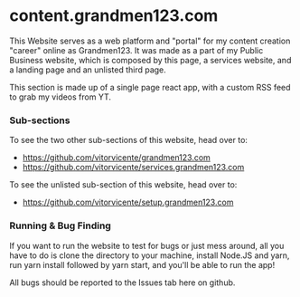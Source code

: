 # content.grandmen123.com

This Website serves as a web platform and "portal" for my content creation "career" online as Grandmen123. It was made as a part of my Public Business website, which is composed by this page, a services website, and a landing page and an unlisted third page.

This section is made up of a single page react app, with a custom RSS feed to grab my videos from YT.

### Sub-sections
To see the two other sub-sections of this website, head over to:
- https://github.com/vitorvicente/grandmen123.com
- https://github.com/vitorvicente/services.grandmen123.com

To see the unlisted sub-section of this website, head over to:
- https://github.com/vitorvicente/setup.grandmen123.com


### Running & Bug Finding
If you want to run the website to test for bugs or just mess around, all you have to do is clone the directory to your machine, install Node.JS and yarn, run yarn install followed by yarn start, and you'll be able to run the app!

All bugs should be reported to the Issues tab here on github.
